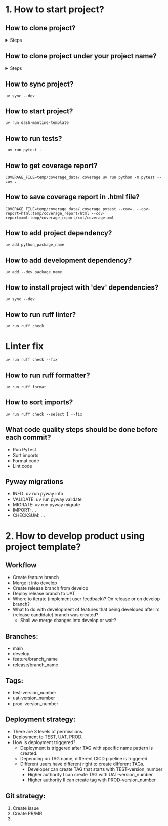 
# 1. How to start project?

## How to clone project?

<details>

<summary>Steps</summary>


1. Clone project

```bash
git clone git@gitlab.com:public-projects1853809/dash-mantine-template.git
```

2. Change directory

```bash
cd dash-mantine-template
```

3. Create necessary sub-directories

```bash
mkdir temp; 
mkdir temp/logs;
```

3a. Create Postgress database

- Here is instruction how ro create pg database: https://gitlab.com/public-projects1853809/dash-mantine-template/-/boards?show=eyJpaWQiOiIyOSIsImZ1bGxfcGF0aCI6InB1YmxpYy1wcm9qZWN0czE4NTM4MDkvZGFzaC1tYW50aW5lLXRlbXBsYXRlIiwiaWQiOjE3MzQxODQ3Nn0%3D

4. Run app

```bash
uv run my-new-app
```

</details>

## How to clone project under your project name?

<details>

<summary>Steps</summary>


1. Create new package

```bash
uv init --package my-new-app
```

2. Clone dash-mantine-project

```bash
git clone git@gitlab.com:public-projects1853809/dash-mantine-template.git
```

3. Delete everything from folder my-new-app

```bash
cd my-new-app
rm -rf *
rm .gitignore
rm .python-version
```

4. Copy everything from dash-mantine-project onto my-new-app folder

5. Rename names in pyproject.toml file.

```txt
# Old

name = "dash-mantine-template"
authors = [
    { name = "Milan Mitrovic", email = "milanmitrovic1991@gmail.com" }
]
[project.scripts]
dash-mantine-template = "dash_mantine_template:main"
```


```txt
# New

name = "my-new-app"
authors = [
    { name = "Name Surname", email = "user@email.com" }
]
[project.scripts]
my-new-app = "my_new_app:main"
```

```bash
# rename source folder

- mv src/dash_mantine_template/ src/my_new_app/

```

6. Rename imports in pages/ folder:

```python
# Old

from dash_mantine_template.components.filters.radio_button
import (
    radio_button__component,
)
```

```python
# New

from my_new_app.components.filters.radio_button import (
    radio_button__component,
)
```

7. Rename filepath to html template:

```python
# Old

with open(
        "src/dash_mantine_template/components/miscellaneous/InitialTheme.html",
        "r",
        encoding="utf-8",
    ) as file:
        html_string = file.read()
```

```python
# New

with open(
    "src/my_new_app/components/miscellaneous/InitialTheme.html",
        "r",
        encoding="utf-8",
    ) as file:
        html_string = file.read()

```

8. Create necessary folders inside temp/ directory:

```bash
mkdir temp; 
mkdir temp/logs;
```

8a. Create pg database

- Here is instruction how ro create pg database: https://gitlab.com/public-projects1853809/dash-mantine-template/-/boards?show=eyJpaWQiOiIyOSIsImZ1bGxfcGF0aCI6InB1YmxpYy1wcm9qZWN0czE4NTM4MDkvZGFzaC1tYW50aW5lLXRlbXBsYXRlIiwiaWQiOjE3MzQxODQ3Nn0%3D

9. Run app.

```bash
uv run my-new-app
```


10. Rename imports in tests/ folder:

```bash

find tests/ -type f -name "*.py" -exec sed -i '' 's/from my_new_app\./from dash_mantine_template./g' {} +


```


</details>


## How to sync project?

```text
uv sync --dev
```

## How to start project?

```text
uv run dash-mantine-template
```

## How to run tests?

```text
 uv run pytest .
```

## How to get coverage report?

```text
COVERAGE_FILE=temp/coverage_data/.coverage uv run python -m pytest --cov .
```

## How to save coverage report in .html file?

```text
COVERAGE_FILE=temp/coverage_data/.coverage pytest --cov=. --cov-report=html:temp/coverage_report/html --cov-report=xml:temp/coverage_report/xml/coverage.xml
```

## How to add project dependency?

```text
uv add python_package_name
```

## How to add development dependency?

```text
uv add --dev package_name
```

## How to install project with 'dev' dependencies?

```text
uv sync --dev
```


## How to run ruff linter?

```text
uv run ruff check
```

# Linter fix
```text
uv run ruff check --fix
```

## How to run ruff formatter? 

```text
uv run ruff format
```

## How to sort imports?

```text
uv run ruff check --select I --fix
```

## What code quality steps should be done before each commit?

- Run PyTest
- Sort imports
- Format code
- Lint code

## Pyway migrations
- INFO: uv run pyway info
- VALIDATE: uv run pyway validate
- MIGRATE: uv run pyway migrate
- IMPORT: ...
- CHECKSUM: ...


# 2. How to develop product using project template?

## Workflow
- Create feature branch
- Merge it into develop
- Create release branch from develop
- Deploy release branch to UAT
- Where to iterate (implement user feedback)? On release or on develop branch?
- What to do with development of features that being developed after rc (release candidate) branch was created?
    - Shall we merge changes into develop or wait?

    
## Branches:
- main
- develop
- feature/branch_name
- release/branch_name

## Tags:
- test-version_number
- uat-version_number
- prod-version_number

## Deployment strategy:
- There are 3 levels of permissions.
- Deployment to TEST, UAT, PROD.
- How is deployment triggered?
  - Deployment is triggered after TAG with specific name pattern is created.
  - Depending on TAG name, different CICD pipeline is triggered.
  - Different users have different right to create different TAGs.
    - Developer can create TAG that starts with TEST-version_number
    - Higher authority I can create TAG with UAT-version_number
    - Higher authority II can create tag with PROD-version_number

## Git strategy:
1. Create issue
2. Create PR/MR
3. 


